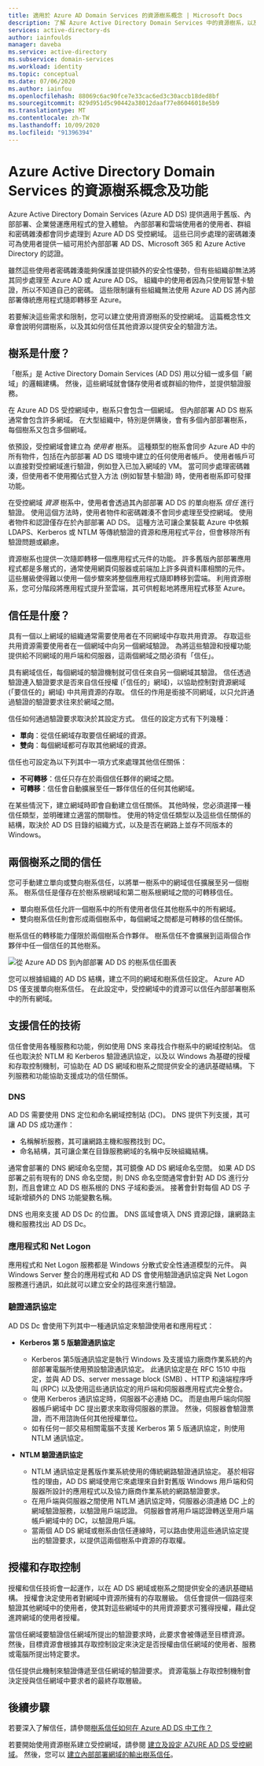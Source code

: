 ```yaml
---
title: 適用於 Azure AD Domain Services 的資源樹系概念 | Microsoft Docs
description: 了解 Azure Active Directory Domain Services 中的資源樹系，以及其在混合式環境中如何使用有限的使用者驗證選項或安全性考慮來讓組織受益。
services: active-directory-ds
author: iainfoulds
manager: daveba
ms.service: active-directory
ms.subservice: domain-services
ms.workload: identity
ms.topic: conceptual
ms.date: 07/06/2020
ms.author: iainfou
ms.openlocfilehash: 88069c6ac90fce7e33cac6ed3c30accb18ded8bf
ms.sourcegitcommit: 829d951d5c90442a38012daaf77e86046018e5b9
ms.translationtype: MT
ms.contentlocale: zh-TW
ms.lasthandoff: 10/09/2020
ms.locfileid: "91396394"
---
```

# <a name="resource-forest-concepts-and-features-for-azure-active-directory-domain-services"></a>Azure Active Directory Domain Services 的資源樹系概念及功能

Azure Active Directory Domain Services (Azure AD DS) 提供適用于舊版、內部部署、企業營運應用程式的登入體驗。 內部部署和雲端使用者的使用者、群組和密碼雜湊都會同步處理到 Azure AD DS 受控網域。 這些已同步處理的密碼雜湊可為使用者提供一組可用於內部部署 AD DS、Microsoft 365 和 Azure Active Directory 的認證。

雖然這些使用者密碼雜湊能夠保護並提供額外的安全性優勢，但有些組織卻無法將其同步處理至 Azure AD 或 Azure AD DS。 組織中的使用者因為只使用智慧卡驗證，所以不知道自己的密碼。 這些限制讓有些組織無法使用 Azure AD DS 將內部部署傳統應用程式隨即轉移至 Azure。

若要解決這些需求和限制，您可以建立使用資源樹系的受控網域。 這篇概念性文章會說明何謂樹系，以及其如何信任其他資源以提供安全的驗證方法。

## <a name="what-are-forests"></a>樹系是什麼？

「樹系」是 Active Directory Domain Services (AD DS) 用以分組一或多個「網域」的邏輯建構。 然後，這些網域就會儲存使用者或群組的物件，並提供驗證服務。

在 Azure AD DS 受控網域中，樹系只會包含一個網域。 但內部部署 AD DS 樹系通常會包含許多網域。 在大型組織中，特別是併購後，會有多個內部部署樹系，每個樹系又包含多個網域。

依預設，受控網域會建立為 *使用者* 樹系。 這種類型的樹系會同步 Azure AD 中的所有物件，包括在內部部署 AD DS 環境中建立的任何使用者帳戶。 使用者帳戶可以直接對受控網域進行驗證，例如登入已加入網域的 VM。 當可同步處理密碼雜湊，但使用者不使用獨佔式登入方法 (例如智慧卡驗證) 時，使用者樹系即可發揮功能。

在受控網域 *資源* 樹系中，使用者會透過其內部部署 AD DS 的單向樹系 *信任* 進行驗證。 使用這個方法時，使用者物件和密碼雜湊不會同步處理至受控網域。 使用者物件和認證僅存在於內部部署 AD DS。 這種方法可讓企業裝載 Azure 中依賴 LDAPS、Kerberos 或 NTLM 等傳統驗證的資源和應用程式平台，但會移除所有驗證問題或顧慮。

資源樹系也提供一次隨即轉移一個應用程式元件的功能。 許多舊版內部部署應用程式都是多層式的，通常使用網頁伺服器或前端加上許多與資料庫相關的元件。 這些層級使得難以使用一個步驟來將整個應用程式隨即轉移到雲端。 利用資源樹系，您可分階段將應用程式提升至雲端，其可供輕鬆地將應用程式移至 Azure。

## <a name="what-are-trusts"></a>信任是什麼？

具有一個以上網域的組織通常需要使用者在不同網域中存取共用資源。 存取這些共用資源需要使用者在一個網域中向另一個網域驗證。 為將這些驗證和授權功能提供給不同網域的用戶端和伺服器，這兩個網域之間必須有「信任」。

具有網域信任，每個網域的驗證機制就可信任來自另一個網域其驗證。 信任透過驗證連入驗證要求是否來自信任授權 (「信任的」網域)，以協助控制對資源網域 (「要信任的」網域) 中共用資源的存取。 信任的作用是銜接不同網域，以只允許通過驗證的驗證要求往來於網域之間。

信任如何通過驗證要求取決於其設定方式。 信任的設定方式有下列幾種：

* **單向**：從信任網域存取要信任網域的資源。
* **雙向**：每個網域都可存取其他網域的資源。

信任也可設定為以下列其中一項方式來處理其他信任關係：

* **不可轉移**：信任只存在於兩個信任夥伴的網域之間。
* **可轉移**：信任會自動擴展至任一夥伴信任的任何其他網域。

在某些情況下，建立網域時即會自動建立信任關係。 其他時候，您必須選擇一種信任類型，並明確建立適當的關聯性。 使用的特定信任類型以及這些信任關係的結構，取決於 AD DS 目錄的組織方式，以及是否在網路上並存不同版本的 Windows。

## <a name="trusts-between-two-forests"></a>兩個樹系之間的信任

您可手動建立單向或雙向樹系信任，以將單一樹系中的網域信任擴展至另一個樹系。 樹系信任是僅存在於樹系根網域和第二樹系根網域之間的可轉移信任。

* 單向樹系信任允許一個樹系中的所有使用者信任其他樹系中的所有網域。
* 雙向樹系信任則會形成兩個樹系中，每個網域之間都是可轉移的信任關係。

樹系信任的轉移能力僅限於兩個樹系合作夥伴。 樹系信任不會擴展到這兩個合作夥伴中任一個信任的其他樹系。

![從 Azure AD DS 到內部部署 AD DS 的樹系信任圖表](./media/concepts-resource-forest/resource-forest-trust-relationship.png)

您可以根據組織的 AD DS 結構，建立不同的網域和樹系信任設定。 Azure AD DS 僅支援單向樹系信任。 在此設定中，受控網域中的資源可以信任內部部署樹系中的所有網域。

## <a name="supporting-technology-for-trusts"></a>支援信任的技術

信任會使用各種服務和功能，例如使用 DNS 來尋找合作樹系中的網域控制站。 信任也取決於 NTLM 和 Kerberos 驗證通訊協定，以及以 Windows 為基礎的授權和存取控制機制，可協助在 AD DS 網域和樹系之間提供安全的通訊基礎結構。 下列服務和功能協助支援成功的信任關係。

### <a name="dns"></a>DNS

AD DS 需要使用 DNS 定位和命名網域控制站 (DC)。 DNS 提供下列支援，其可讓 AD DS 成功運作：

* 名稱解析服務，其可讓網路主機和服務找到 DC。
* 命名結構，其可讓企業在目錄服務網域的名稱中反映組織結構。

通常會部署的 DNS 網域命名空間，其可鏡像 AD DS 網域命名空間。 如果 AD DS 部署之前有現有的 DNS 命名空間，則 DNS 命名空間通常會針對 AD DS 進行分割，而且會建立 AD DS 樹系根的 DNS 子域和委派。 接著會針對每個 AD DS 子域新增額外的 DNS 功能變數名稱。

DNS 也用來支援 AD DS Dc 的位置。 DNS 區域會填入 DNS 資源記錄，讓網路主機和服務找出 AD DS Dc。

### <a name="applications-and-net-logon"></a>應用程式和 Net Logon

應用程式和 Net Logon 服務都是 Windows 分散式安全性通道模型的元件。 與 Windows Server 整合的應用程式和 AD DS 會使用驗證通訊協定與 Net Logon 服務進行通訊，如此就可以建立安全的路徑來進行驗證。

### <a name="authentication-protocols"></a>驗證通訊協定

AD DS Dc 會使用下列其中一種通訊協定來驗證使用者和應用程式：

* **Kerberos 第 5 版驗證通訊協定**
    * Kerberos 第5版通訊協定是執行 Windows 及支援協力廠商作業系統的內部部署電腦所使用預設驗證通訊協定。 此通訊協定是在 RFC 1510 中指定，並與 AD DS、server message block (SMB) 、HTTP 和遠端程序呼叫 (RPC) 以及使用這些通訊協定的用戶端和伺服器應用程式完全整合。
    * 使用 Kerberos 通訊協定時，伺服器不必連絡 DC。 而是由用戶端向伺服器帳戶網域中 DC 提出要求來取得伺服器的票證。 然後，伺服器會驗證票證，而不用諮詢任何其他授權單位。
    * 如有任何一部交易相關電腦不支援 Kerberos 第 5 版通訊協定，則使用 NTLM 通訊協定。

* **NTLM 驗證通訊協定**
    * NTLM 通訊協定是舊版作業系統使用的傳統網路驗證通訊協定。 基於相容性的理由，AD DS 網域使用它來處理來自針對舊版 Windows 用戶端和伺服器所設計的應用程式以及協力廠商作業系統的網路驗證要求。
    * 在用戶端與伺服器之間使用 NTLM 通訊協定時，伺服器必須連絡 DC 上的網域驗證服務，以驗證用戶端認證。 伺服器會將用戶端認證轉送至用戶端帳戶網域中的 DC，以驗證用戶端。
    * 當兩個 AD DS 網域或樹系由信任連線時，可以路由使用這些通訊協定提出的驗證要求，以提供這兩個樹系中資源的存取權。

## <a name="authorization-and-access-control"></a>授權和存取控制

授權和信任技術會一起運作，以在 AD DS 網域或樹系之間提供安全的通訊基礎結構。 授權會決定使用者對網域中資源所擁有的存取層級。 信任會提供一個路徑來驗證其他網域中的使用者，使其對這些網域中的共用資源要求可獲得授權，藉此促進跨網域的使用者授權。

當信任網域要驗證信任網域所提出的驗證要求時，此要求會被傳遞至目標資源。 然後，目標資源會根據其存取控制設定來決定是否授權由信任網域的使用者、服務或電腦所提出特定要求。

信任提供此機制來驗證傳遞至信任網域的驗證要求。 資源電腦上存取控制機制會決定授與信任網域中要求者的最終存取層級。

## <a name="next-steps"></a>後續步驟

若要深入了解信任，請參閱[樹系信任如何在 Azure AD DS 中工作？][concepts-trust]

若要開始使用資源樹系建立受控網域，請參閱 [建立及設定 AZURE AD DS 受控網域][tutorial-create-advanced]。 然後，您可以 [建立內部部署網域的輸出樹系信任][create-forest-trust]。

<!-- LINKS - INTERNAL -->
[concepts-trust]: concepts-forest-trust.md
[tutorial-create-advanced]: tutorial-create-instance-advanced.md
[create-forest-trust]: tutorial-create-forest-trust.md
